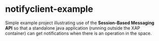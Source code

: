 # notifyclient-example

Simple example project illustrating use of the **Session-Based Messaging API** so that a standalone java application (running outside the XAP container) can get notifications when there is an operation in the space.